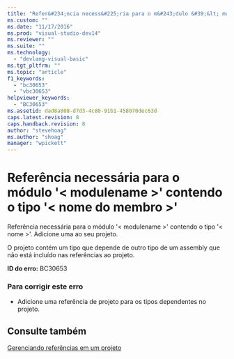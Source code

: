 ```yaml
---
title: "Refer&#234;ncia necess&#225;ria para o m&#243;dulo &#39;&lt; modulename &gt;&#39; contendo o tipo &#39;&lt; nome do membro &gt;&#39; | Microsoft Docs"
ms.custom: ""
ms.date: "11/17/2016"
ms.prod: "visual-studio-dev14"
ms.reviewer: ""
ms.suite: ""
ms.technology: 
  - "devlang-visual-basic"
ms.tgt_pltfrm: ""
ms.topic: "article"
f1_keywords: 
  - "bc30653"
  - "vbc30653"
helpviewer_keywords: 
  - "BC30653"
ms.assetid: dad8a808-d7d3-4c80-91b1-458070dec63d
caps.latest.revision: 8
caps.handback.revision: 8
author: "stevehoag"
ms.author: "shoag"
manager: "wpickett"
---
```

# Refer&#234;ncia necess&#225;ria para o m&#243;dulo &#39;&lt; modulename &gt;&#39; contendo o tipo &#39;&lt; nome do membro &gt;&#39;
Referência necessária para o módulo '\< modulename \>' contendo o tipo '\< nome \>'. Adicione uma ao seu projeto.  
  
 O projeto contém um tipo que depende de outro tipo de um assembly que não está incluído nas referências ao projeto.  
  
 **ID do erro:** BC30653  
  
### Para corrigir este erro  
  
-   Adicione uma referência de projeto para os tipos dependentes no projeto.  
  
## Consulte também  
 [Gerenciando referências em um projeto](/visual-studio/ide/managing-references-in-a-project)